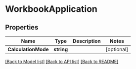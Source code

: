 # WorkbookApplication

## Properties

Name | Type | Description | Notes
------------ | ------------- | ------------- | -------------
**CalculationMode** | **string** |  | [optional] 

[[Back to Model list]](../README.md#documentation-for-models) [[Back to API list]](../README.md#documentation-for-api-endpoints) [[Back to README]](../README.md)


